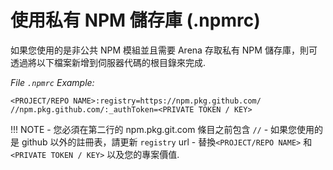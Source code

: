 # 使用私有 NPM 儲存庫 (.npmrc)

如果您使用的是非公共 NPM 模組並且需要 Arena 存取私有 NPM 儲存庫，則可透過將以下檔案新增到伺服器代碼的根目錄來完成.

*File ```.npmrc``` Example:*
```
<PROJECT/REPO NAME>:registry=https://npm.pkg.github.com/
//npm.pkg.github.com/:_authToken=<PRIVATE TOKEN / KEY>
```

!!! NOTE
    - 您必須在第二行的 npm.pkg.git.com 條目之前包含 `//`
    - 如果您使用的是 github 以外的註冊表，請更新 `registry` url
    - 替換`<PROJECT/REPO NAME>` 和 `<PRIVATE TOKEN / KEY>` 以及您的專案價值.

